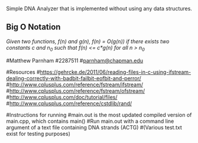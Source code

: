 Simple DNA Analyzer that is implemented without using any data structures.

## Big O Notation
_Given two functions, f(n) and g(n), f(n) = O(g(n)) if there exists two constants c and n<sub>0</sub> such that f(n) <= c*g(n) for all n > n<sub>0</sub>_


#Matthew Parnham
#2287511
#parnham@chapman.edu



#Resources
#https://gehrcke.de/2011/06/reading-files-in-c-using-ifstream-dealing-correctly-with-badbit-failbit-eofbit-and-perror/
#http://www.cplusplus.com/reference/fstream/ifstream/
#http://www.cplusplus.com/reference/fstream/ofstream/
#http://www.cplusplus.com/doc/tutorial/files/
#http://www.cplusplus.com/reference/cstdlib/rand/


#Instructions for running
#main.out is the most updated compiled version of main.cpp, which contains main()
#Run main.out with a command line argument of a text file containing DNA strands (ACTG)
#(Various test.txt exist for testing purposes)

